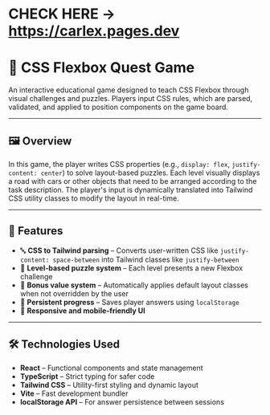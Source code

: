 # CHECK HERE -> https://carlex.pages.dev


# 🧩 CSS Flexbox Quest Game

An interactive educational game designed to teach CSS Flexbox through visual challenges and puzzles. Players input CSS rules, which are parsed, validated, and applied to position components on the game board.

---

## 🖼️ Overview

In this game, the player writes CSS properties (e.g., `display: flex`, `justify-content: center`) to solve layout-based puzzles. Each level visually displays a road with cars or other objects that need to be arranged according to the task description. The player's input is dynamically translated into Tailwind CSS utility classes to modify the layout in real-time.

---

## 🚀 Features

- 🔤 **CSS to Tailwind parsing** – Converts user-written CSS like `justify-content: space-between` into Tailwind classes like `justify-between`
- 🧠 **Level-based puzzle system** – Each level presents a new Flexbox challenge
- 🎯 **Bonus value system** – Automatically applies default layout classes when not overridden by the user
- 💾 **Persistent progress** – Saves player answers using `localStorage`
- 📱 **Responsive and mobile-friendly UI**

---

## 🛠️ Technologies Used

- **React** – Functional components and state management
- **TypeScript** – Strict typing for safer code
- **Tailwind CSS** – Utility-first styling and dynamic layout
- **Vite** – Fast development bundler
- **localStorage API** – For answer persistence between sessions




